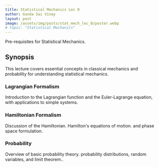 ```yaml
---
title: Statistical Mechanics Lec 0
author: Gunda Sai Vinay
layout: post
image: /assets/img/posts/stat_mech_lec_0/poster.webp
# topic: "Statistical Mechanics"    
---
```


Pre-requisites for Statistical Mechanics.

<!--more-->

## Synopsis

This lecture covers essential concepts in classical mechanics and probability for understanding statistical mechanics.

### Lagrangian Formalism

Introduction to the Lagrangian function and the Euler-Lagrange equation, with applications to simple systems.

### Hamiltonian Formalism

Discussion of the Hamiltonian. Hamilton's equations of motion. and phase space formulation.

### Probability 

Overview of basic probability theory. probability distributions, random variables, and limit theorem..